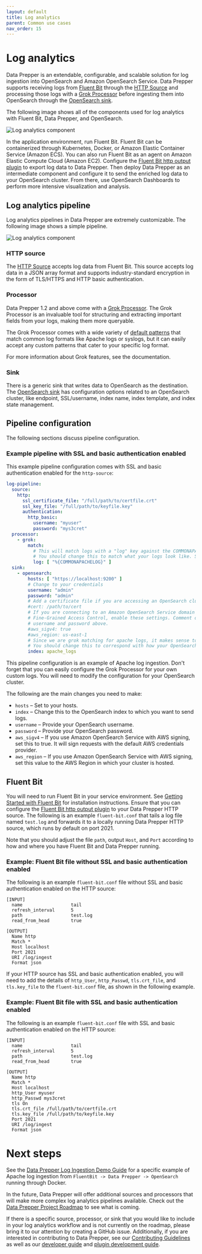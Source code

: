 ```yaml
---
layout: default
title: Log analytics
parent: Common use cases
nav_order: 15
---
```


# Log analytics

Data Prepper is an extendable, configurable, and scalable solution for log ingestion into OpenSearch and Amazon OpenSearch Service. Data Prepper supports receiving logs from [Fluent Bit](https://fluentbit.io/) through the [HTTP Source](https://github.com/opensearch-project/data-prepper/blob/main/data-prepper-plugins/http-source/README.md) and processing those logs with a [Grok Processor](https://github.com/opensearch-project/data-prepper/blob/main/data-prepper-plugins/grok-processor/README.md) before ingesting them into OpenSearch through the [OpenSearch sink](https://github.com/opensearch-project/data-prepper/blob/main/data-prepper-plugins/opensearch/README.md).

The following image shows all of the components used for log analytics with Fluent Bit, Data Prepper, and OpenSearch.

![Log analytics component]({{site.url}}{{site.baseurl}}/images/data-prepper/log-analytics/log-analytics-components.png)

In the application environment, run Fluent Bit. Fluent Bit can be containerized through Kubernetes, Docker, or Amazon Elastic Container Service (Amazon ECS). You can also run Fluent Bit as an agent on Amazon Elastic Compute Cloud (Amazon EC2). Configure the [Fluent Bit http output plugin](https://docs.fluentbit.io/manual/pipeline/outputs/http) to export log data to Data Prepper. Then deploy Data Prepper as an intermediate component and configure it to send the enriched log data to your OpenSearch cluster. From there, use OpenSearch Dashboards to perform more intensive visualization and analysis. 

## Log analytics pipeline 

Log analytics pipelines in Data Prepper are extremely customizable. The following image shows a simple pipeline. 

![Log analytics component]({{site.url}}{{site.baseurl}}/images/data-prepper/log-analytics/log-ingestion-fluent-bit-data-prepper.png)

### HTTP source

The [HTTP Source](https://github.com/opensearch-project/data-prepper/blob/main/data-prepper-plugins/http-source/README.md) accepts log data from Fluent Bit. This source accepts log data in a JSON array format and supports industry-standard encryption in the form of TLS/HTTPS and HTTP basic authentication.

### Processor

Data Prepper 1.2 and above come with a [Grok Processor](https://github.com/opensearch-project/data-prepper/blob/main/data-prepper-plugins/grok-processor/README.md). The Grok Processor is an invaluable tool for structuring and extracting important fields from your logs, making them more queryable.

The Grok Processor comes with a wide variety of [default patterns](https://github.com/thekrakken/java-grok/blob/master/src/main/resources/patterns/patterns) that match common log formats like Apache logs or syslogs, but it can easily accept any custom patterns that cater to your specific log format.

For more information about Grok features, see the documentation.

### Sink

There is a generic sink that writes data to OpenSearch as the destination. The [OpenSearch sink](https://github.com/opensearch-project/data-prepper/blob/main/data-prepper-plugins/opensearch/README.md) has configuration options related to an OpenSearch cluster, like endpoint, SSL/username, index name, index template, and index state management.

## Pipeline configuration

The following sections discuss pipeline configuration.

### Example pipeline with SSL and basic authentication enabled

This example pipeline configuration comes with SSL and basic authentication enabled for the `http-source`:

```yaml
log-pipeline:
  source:
    http:
      ssl_certificate_file: "/full/path/to/certfile.crt"
      ssl_key_file: "/full/path/to/keyfile.key"
      authentication:
        http_basic:
          username: "myuser"
          password: "mys3cret"
  processor:
    - grok:
        match:
          # This will match logs with a "log" key against the COMMONAPACHELOG pattern (ex: { "log": "actual apache log..." } )
          # You should change this to match what your logs look like. See the grok documenation to get started.
          log: [ "%{COMMONAPACHELOG}" ]
  sink:
    - opensearch:
        hosts: [ "https://localhost:9200" ]
        # Change to your credentials
        username: "admin"
        password: "admin"
        # Add a certificate file if you are accessing an OpenSearch cluster with a self-signed certificate  
        #cert: /path/to/cert
        # If you are connecting to an Amazon OpenSearch Service domain without
        # Fine-Grained Access Control, enable these settings. Comment out the
        # username and password above.
        #aws_sigv4: true
        #aws_region: us-east-1
        # Since we are grok matching for apache logs, it makes sense to send them to an OpenSearch index named apache_logs.
        # You should change this to correspond with how your OpenSearch indexes are set up.
        index: apache_logs
```

This pipeline configuration is an example of Apache log ingestion. Don't forget that you can easily configure the Grok Processor for your own custom logs. You will need to modify the configuration for your OpenSearch cluster.

The following are the main changes you need to make:

* `hosts` – Set to your hosts.
* `index` – Change this to the OpenSearch index to which you want to send logs.
* `username` – Provide your OpenSearch username.
* `password` – Provide your OpenSearch password.
* `aws_sigv4` – If you use Amazon OpenSearch Service with AWS signing, set this to true. It will sign requests with the default AWS credentials provider.
* `aws_region` – If you use Amazon OpenSearch Service with AWS signing, set this value to the AWS Region in which your cluster is hosted.

## Fluent Bit

You will need to run Fluent Bit in your service environment. See [Getting Started with Fluent Bit](https://docs.fluentbit.io/manual/installation/getting-started-with-fluent-bit) for installation instructions. Ensure that you can configure the [Fluent Bit http output plugin](https://docs.fluentbit.io/manual/pipeline/outputs/http) to your Data Prepper HTTP source. The following is an example `fluent-bit.conf` that tails a log file named `test.log` and forwards it to a locally running Data Prepper HTTP source, which runs by default on port 2021. 

Note that you should adjust the file `path`, output `Host`, and `Port` according to how and where you have Fluent Bit and Data Prepper running.

### Example: Fluent Bit file without SSL and basic authentication enabled

The following is an example `fluent-bit.conf` file without SSL and basic authentication enabled on the HTTP source:

```
[INPUT]
  name                  tail
  refresh_interval      5
  path                  test.log
  read_from_head        true

[OUTPUT]
  Name http
  Match *
  Host localhost
  Port 2021
  URI /log/ingest
  Format json
```

If your HTTP source has SSL and basic authentication enabled, you will need to add the details of `http_User`, `http_Passwd`, `tls.crt_file`, and `tls.key_file` to the `fluent-bit.conf` file, as shown in the following example.

### Example: Fluent Bit file with SSL and basic authentication enabled

The following is an example `fluent-bit.conf` file with SSL and basic authentication enabled on the HTTP source:

```
[INPUT]
  name                  tail
  refresh_interval      5
  path                  test.log
  read_from_head        true

[OUTPUT]
  Name http
  Match *
  Host localhost
  http_User myuser
  http_Passwd mys3cret
  tls On
  tls.crt_file /full/path/to/certfile.crt
  tls.key_file /full/path/to/keyfile.key
  Port 2021
  URI /log/ingest
  Format json
```

# Next steps

See the [Data Prepper Log Ingestion Demo Guide](https://github.com/opensearch-project/data-prepper/blob/main/examples/log-ingestion/README.md) for a specific example of Apache log ingestion from `FluentBit -> Data Prepper -> OpenSearch` running through Docker.

In the future, Data Prepper will offer additional sources and processors that will make more complex log analytics pipelines available. Check out the [Data Prepper Project Roadmap](https://github.com/opensearch-project/data-prepper/projects/1) to see what is coming.  

If there is a specific source, processor, or sink that you would like to include in your log analytics workflow and is not currently on the roadmap, please bring it to our attention by creating a GitHub issue. Additionally, if you are interested in contributing to Data Prepper, see our [Contributing Guidelines](https://github.com/opensearch-project/data-prepper/blob/main/CONTRIBUTING.md) as well as our [developer guide](https://github.com/opensearch-project/data-prepper/blob/main/docs/developer_guide.md) and [plugin development guide](https://github.com/opensearch-project/data-prepper/blob/main/docs/plugin_development.md).
